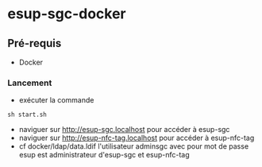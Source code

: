 # esup-sgc-docker

## Pré-requis
* Docker

### Lancement
 * exécuter la commande
 ```
sh start.sh
 ```

 * naviguer sur http://esup-sgc.localhost pour accéder à esup-sgc
 * naviguer sur http://esup-nfc-tag.localhost pour accéder à esup-nfc-tag
 * cf docker/ldap/data.ldif l'utilisateur adminsgc avec pour mot de passe esup est administrateur d'esup-sgc et esup-nfc-tag

